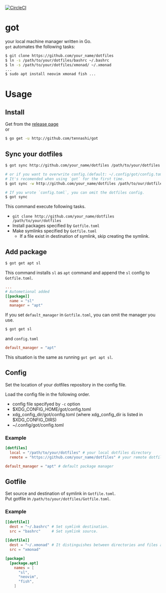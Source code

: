 [![CircleCI](https://circleci.com/gh/tennashi/got/tree/master.svg?style=shield)](https://circleci.com/gh/tennashi/got/tree/master)

# got
your local machine manager written in Go.  
`got` automates the following tasks:
```bash
$ git clone https://github.com/your_name/dotfiles
$ ln -s /path/to/your/dotfiles/bashrc ~/.bashrc
$ ln -s /path/to/your/dotfiles/xmonad/ ~/.xmonad
...
$ sudo apt install neovim xmonad fish ...
```

# Usage
## Install
Get from the [release page](https://github.com/tennashi/got/releases)  
or
```bash
$ go get -u http://github.com/tennashi/got
```

## Sync your dotfiles
```bash
$ got sync http://github.com/your_name/dotfiles /path/to/your/dotfiles

# or if you want to overwrite config.(default: ~/.config/got/config.toml)
# It's recomended when using `got` for the first time.
$ got sync -w http://github.com/your_name/dotfiles /path/to/our/dotfiles

# If you wrote `config.toml`, you can omit the dotfiles config.
$ got sync
```
This command execute following tasks.
  * `git clone http://github.com/your_name/dotfiles /path/to/your/dotfiles`
  * Install packages specified by `Gotfile.toml`
  * Make symlinks specified by `Gotfile.toml`
    * If a file exist in destination of symlink, skip creating the symlink.

## Add package
```bash
$ got get apt sl
```
This command installs `sl` as `apt` command and append the `sl` config to `Gotfile.toml`.
```toml
...
# Autometional added
[[package]]
  name = "sl"
  manager = "apt"
```

If you set `default_manager` in `Gotfile.toml`, you can omit the manager you use.
```bash
$ got get sl
```
and `config.toml`
```toml
default_manager = "apt"
```
This situation is the same as running `got get apt sl`.


## Config
Set the location of your dotfiles repository in the config file.

Load the config file in the following order.
  * config file specifyed by `-c` option
  * $XDG_CONFIG_HOME/got/config.toml
  * xdg_config_dir/got/config.toml (where xdg_config_dir is listed in $XDG_CONFIG_DIRS)
  * ~/.config/got/config.toml

### Example
```toml
[dotfiles]
  local = "/path/to/your/dotfiles" # your local dotfiles directory
  remote = "https://github.com/your_name/dotfiles" # your remote dotfiles repository

default_manager = "apt" # default package manager
```

## Gotfile
Set source and destination of symlink in `Gotfile.toml`.  
Put gotfile in `/path/to/your/dotfiles/Gotfile.toml`.

### Example
```toml
[[dotfile]]
  dest = "~/.bashrc" # Set symlink destination.
  src = "bashrc"     # Set symlink source.
  
[[dotfile]]
  dest = "~/.xmonad" # It distinguishes between directories and files automatically.
  src = "xmonad"

[package]
  [package.apt]
    names = [
      "sl",
      "neovim",
      "fish",
    ]
```
